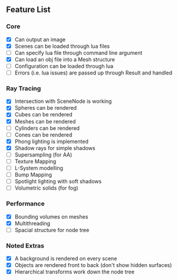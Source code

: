 ## Feature List

### Core
- [x] Can output an image
- [x] Scenes can be loaded through lua files
- [ ] Can specify lua file through command line argument
- [x] Can load an obj file into a Mesh structure
- [ ] Configuration can be loaded through lua
- [ ] Errors (i.e. lua issues) are passed up through Result and handled

### Ray Tracing
- [x] Intersection with SceneNode is working
- [x] Spheres can be rendered
- [x] Cubes can be rendered
- [x] Meshes can be rendered
- [ ] Cylinders can be rendered
- [ ] Cones can be rendered
- [x] Phong lighting is implemented
- [x] Shadow rays for simple shadows
- [ ] Supersampling (for AA)
- [ ] Texture Mapping
- [ ] L-System modelling
- [ ] Bump Mapping
- [ ] Spotlight lighting with soft shadows
- [ ] Volumetric solids (for fog)

### Performance
- [x] Bounding volumes on meshes
- [x] Multithreading
- [ ] Spacial structure for node tree

### Noted Extras
- [x] A background is rendered on every scene
- [x] Objects are rendered front to back (don't show hidden surfaces)
- [x] Hierarchical transforms work down the node tree